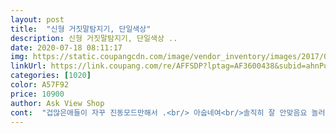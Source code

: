 ```yaml
---
layout: post 
title:  "신형 거짓말탐지기, 단일색상" 
description: 신형 거짓말탐지기, 단일색상 ..
date: 2020-07-18 08:11:17 
img: https://static.coupangcdn.com/image/vendor_inventory/images/2017/02/13/19/7/da50567f-ddf3-4de8-b571-e0b77ba0a131.jpg 
linkUrl: https://link.coupang.com/re/AFFSDP?lptag=AF3600438&subid=ahnPublicAsk&pageKey=14841905&itemId=61214708&vendorItemId=4408423367&traceid=V0-113-275d73a461cdd614 
categories: [1020] 
color: A57F92 
price: 10900 
author: Ask View Shop 
cont:  "겁많은애들이 자꾸 진동모드만해서 .<br/> 아숩네여<br/>솔직히 잘 안맞음요 놀러가서 쓰려고 구매했는데 그냥 킬링타임 재미로 쓰려구요<br/>아이들이 너무 좋아하고 재미있어 하네요 잘산거 같아요<br/>애들 생일파티 한다길래 샀어요 ㅎㅎ 친구들끼리 놀기 딱 좋져<br/>전기모드만 있는 제품이 있다면 그걸 사겠어요 ㅋㅋㅋ<br/>진동모드.<br/> 전기모드가 따로 있어서<br/>" 
---
```

